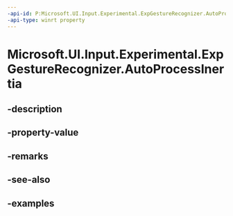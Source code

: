 ```yaml
---
-api-id: P:Microsoft.UI.Input.Experimental.ExpGestureRecognizer.AutoProcessInertia
-api-type: winrt property
---
```


# Microsoft.UI.Input.Experimental.ExpGestureRecognizer.AutoProcessInertia

<!--
public bool AutoProcessInertia { get; set; }
-->


## -description

## -property-value

## -remarks

## -see-also

## -examples


